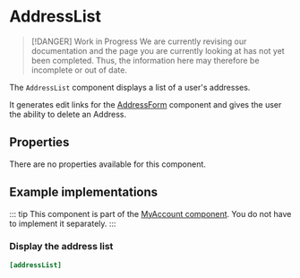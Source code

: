 # AddressList

> [!DANGER] Work in Progress
> We are currently revising our documentation and the page you are currently looking at has not yet 
> been completed. Thus, the information here may therefore be incomplete or out of date.

The `AddressList` component displays a list of a user's addresses.

It generates edit links for the [AddressForm](./address-form.md) component
and gives the user the ability to delete an Address.
 
## Properties

There are no properties available for this component.

## Example implementations

::: tip 
This component is part of the [MyAccount component](./my-account.md). You do not have to implement it separately.
::: 

### Display the address list

```ini
[addressList]
```